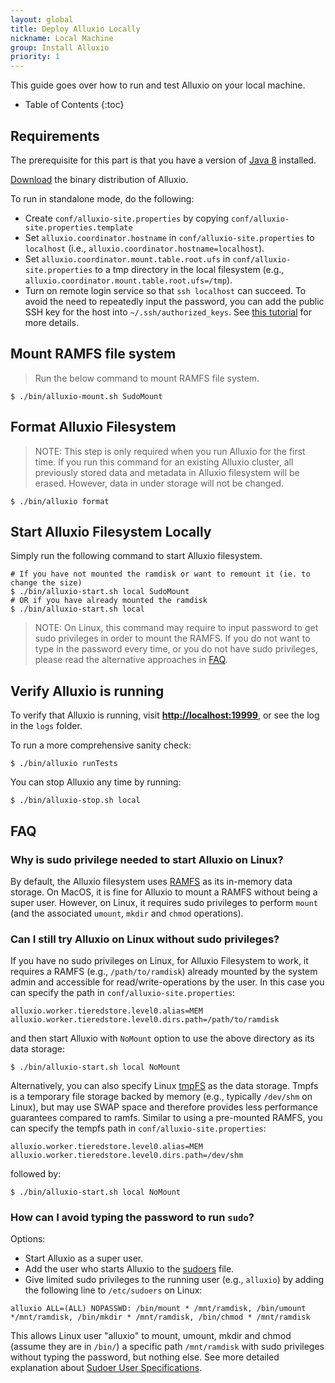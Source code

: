 ```yaml
---
layout: global
title: Deploy Alluxio Locally
nickname: Local Machine
group: Install Alluxio
priority: 1
---
```


This guide goes over how to run and test Alluxio on your local machine.

* Table of Contents
{:toc}

## Requirements

The prerequisite for this part is that you have a version of
[Java 8](https://adoptopenjdk.net/releases.html?variant=openjdk8&jvmVariant=hotspot)
installed.

[Download](https://alluxio.io/download) the binary distribution of Alluxio.

To run in standalone mode, do the following:

* Create `conf/alluxio-site.properties` by copying `conf/alluxio-site.properties.template`
* Set `alluxio.coordinator.hostname` in `conf/alluxio-site.properties` to `localhost` (i.e.,
`alluxio.coordinator.hostname=localhost`).
* Set `alluxio.coordinator.mount.table.root.ufs` in `conf/alluxio-site.properties` to a tmp directory in
  the local filesystem (e.g., `alluxio.coordinator.mount.table.root.ufs=/tmp`).
* Turn on remote login service so that `ssh localhost` can succeed. To avoid the need to
repeatedly input the password, you can add the public SSH key for the host into
`~/.ssh/authorized_keys`. See [this tutorial](http://www.linuxproblem.org/art_9.html) for more
details.

## Mount RAMFS file system

> Run the below command to mount RAMFS file system.

```console
$ ./bin/alluxio-mount.sh SudoMount
```

## Format Alluxio Filesystem

> NOTE: This step is only required when you run Alluxio for the first time.
> If you run this command for an existing Alluxio cluster,
> all previously stored data and metadata in Alluxio filesystem will be erased.
> However, data in under storage will not be changed.

```console
$ ./bin/alluxio format
```

## Start Alluxio Filesystem Locally

Simply run the following command to start Alluxio filesystem.

```console
# If you have not mounted the ramdisk or want to remount it (ie. to change the size)
$ ./bin/alluxio-start.sh local SudoMount
# OR if you have already mounted the ramdisk
$ ./bin/alluxio-start.sh local
```

> NOTE: On Linux, this command may require to input password to get sudo privileges in order to
> mount the RAMFS.
> If you do not want to type in the password every time, or you do not have sudo privileges, please
> read the alternative approaches in [FAQ](#faq).

## Verify Alluxio is running

To verify that Alluxio is running, visit
**[http://localhost:19999](http://localhost:19999)**, or see the log in the `logs` folder.

To run a more comprehensive sanity check:

```console
$ ./bin/alluxio runTests
```

You can stop Alluxio any time by running:

```console
$ ./bin/alluxio-stop.sh local
```


## FAQ

### Why is sudo privilege needed to start Alluxio on Linux?

By default, the Alluxio filesystem uses
[RAMFS](https://www.kernel.org/doc/Documentation/filesystems/ramfs-rootfs-initramfs.txt) as its
in-memory data storage.
On MacOS, it is fine for Alluxio to mount a RAMFS without being a super user.
However, on Linux, it requires sudo privileges to perform `mount` (and the associated `umount`,
`mkdir` and `chmod` operations).

### Can I still try Alluxio on Linux without sudo privileges?

If you have no sudo privileges on Linux, for Alluxio Filesystem to work, it requires a RAMFS (e.g.,
`/path/to/ramdisk`) already mounted by the system admin and accessible for read/write-operations by
the user.
In this case you can specify the path in `conf/alluxio-site.properties`:

```properties
alluxio.worker.tieredstore.level0.alias=MEM
alluxio.worker.tieredstore.level0.dirs.path=/path/to/ramdisk
```

and then start Alluxio with `NoMount` option to use the above directory as its data storage:

```console
$ ./bin/alluxio-start.sh local NoMount
```

Alternatively, you can also specify Linux [tmpFS](https://en.wikipedia.org/wiki/Tmpfs)
as the data storage.
Tmpfs is a temporary file storage backed by memory (e.g., typically `/dev/shm` on Linux), but may
use SWAP space and therefore provides less performance guarantees compared to ramfs.
Similar to using a pre-mounted RAMFS, you can specify the tempfs path in
`conf/alluxio-site.properties`:

```properties
alluxio.worker.tieredstore.level0.alias=MEM
alluxio.worker.tieredstore.level0.dirs.path=/dev/shm
```

followed by:

```console
$ ./bin/alluxio-start.sh local NoMount
```

### How can I avoid typing the password to run `sudo`?

Options:

* Start Alluxio as a super user.
* Add the user who starts Alluxio to the [sudoers](https://help.ubuntu.com/community/Sudoers) file.
* Give limited sudo privileges to the running user (e.g., `alluxio`) by adding the following line to
`/etc/sudoers` on Linux:

```
alluxio ALL=(ALL) NOPASSWD: /bin/mount * /mnt/ramdisk, /bin/umount */mnt/ramdisk, /bin/mkdir * /mnt/ramdisk, /bin/chmod * /mnt/ramdisk
```

This allows Linux user "alluxio" to mount, umount, mkdir and chmod (assume they are in `/bin/`) a
specific path `/mnt/ramdisk` with sudo privileges without typing the password, but nothing else.
See more detailed explanation about [Sudoer User
Specifications](https://help.ubuntu.com/community/Sudoers#User_Specifications).
